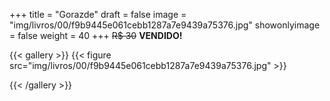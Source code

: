 +++
title = "Gorazde"
draft = false
image = "img/livros/00/f9b9445e061cebb1287a7e9439a75376.jpg"
showonlyimage = false
weight = 40
+++
<span class="sold">~~R$ 30~~</span> **VENDIDO!**

<!--more-->

{{< gallery >}}
{{< figure src="img/livros/00/f9b9445e061cebb1287a7e9439a75376.jpg" >}}

{{< /gallery >}}

